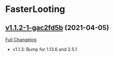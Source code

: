 # FasterLooting

## [v1.1.2-1-gac2fd5b](https://github.com/cannonpalms/FasterLooting/tree/ac2fd5be5bbe2de27e8c413a17e19bdc60e945b3) (2021-04-05)
[Full Changelog](https://github.com/cannonpalms/FasterLooting/compare/v1.1.2...ac2fd5be5bbe2de27e8c413a17e19bdc60e945b3) 

- v1.1.3: Bump for 1.13.6 and 2.5.1  
